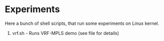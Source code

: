 # Experiments

Here a bunch of shell scripts, that run some experiments on Linux kernel.

1. vrf.sh - Runs VRF-MPLS demo (see file for details)

